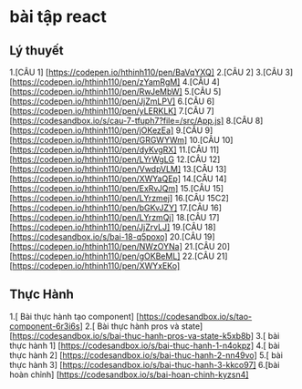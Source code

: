 # bài tập react
## Lý thuyết
1.[CÂU 1] [https://codepen.io/hthinh110/pen/BaVqYXQ]
2.[CÂU 2] 
3.[CÂU 3] [https://codepen.io/hthinh110/pen/zYamRgM]
4.[CÂU 4] [https://codepen.io/hthinh110/pen/RwJeMbW]
5.[CÂU 5] [https://codepen.io/hthinh110/pen/JjZmLPV]
6.[CÂU 6] [https://codepen.io/hthinh110/pen/yLERKLK]
7.[CÂU 7] [https://codesandbox.io/s/cau-7-tfuph7?file=/src/App.js]
8.[CÂU 8] [https://codepen.io/hthinh110/pen/jOKezEa]
9.[CÂU 9] [https://codepen.io/hthinh110/pen/GRGWYWm]
10.[CÂU 10] [https://codepen.io/hthinh110/pen/dyKvgRX]
11.[CÂU 11] [https://codepen.io/hthinh110/pen/LYrWgLG
12.[CÂU 12] [https://codepen.io/hthinh110/pen/VwdpVLM]
13.[CÂU 13] [https://codepen.io/hthinh110/pen/XWYaQEp]
14.[CÂU 14] [https://codepen.io/hthinh110/pen/ExRvJQm]
15.[CÂU 15] [https://codepen.io/hthinh110/pen/LYrzmej]
16.[CÂU 15C2] [https://codepen.io/hthinh110/pen/bGKvJZY]
17.[CÂU 16] [https://codepen.io/hthinh110/pen/LYrzmQj]
18.[CÂU 17] [https://codepen.io/hthinh110/pen/JjZrvLJ]
19.[CÂU 18] [https://codesandbox.io/s/bai-18-q5poxo]
20.[CÂU 19] [https://codepen.io/hthinh110/pen/NWzOYNa]
21.[CÂU 20] [https://codepen.io/hthinh110/pen/gOKBeML]
22.[CÂU 21] [https://codepen.io/hthinh110/pen/XWYxEKo]
## Thực Hành
1.[ Bài thực hành tạo component] [https://codesandbox.io/s/tao-component-6r3i6s]
2.[ Bài thực hành pros và state] [https://codesandbox.io/s/bai-thuc-hanh-pros-va-state-k5xb8b]
3.[ bài thực hành 1] [https://codesandbox.io/s/bai-thuc-hanh-1-n4okpz]
4.[ bài thực hành 2] [https://codesandbox.io/s/bai-thuc-hanh-2-nn49vo]
5.[ bài thực hành 3] [https://codesandbox.io/s/bai-thuc-hanh-3-kkco97]
6.[bài hoàn chỉnh] [https://codesandbox.io/s/bai-hoan-chinh-kyzsn4]
